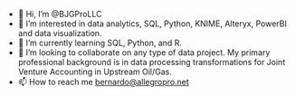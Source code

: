 - 👋 Hi, I’m @BJGProLLC
- 👀 I’m interested in data analytics, SQL, Python, KNIME, Alteryx, PowerBI and data visualization.  
- 🌱 I’m currently learning SQL, Python, and R.  
- 💞️ I’m looking to collaborate on any type of data project.  My primary professional background is in data processing transformations for Joint Venture Accounting in Upstream Oil/Gas.  
- 📫 How to reach me bernardo@allegropro.net

<!---
BJGProLLC/BJGProLLC is a ✨ special ✨ repository because its `README.md` (this file) appears on your GitHub profile.
You can click the Preview link to take a look at your changes.
--->
